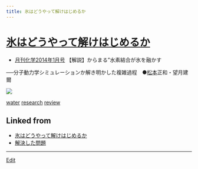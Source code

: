 ```yaml
---
title: 氷はどうやって解けはじめるか
---
```

# [氷はどうやって解けはじめるか](/氷はどうやって解けはじめるか)


* [月刊化学2014年1月号](https://www.kagakudojin.co.jp/book/b147423.html) 【解説】からまる”水素結合が氷を融かす

──分子動力学シミュレーションか解き明かした複雑過程　●[松本](/松本)正和・望月建爾

![](https://www.kagakudojin.co.jp//images/book/147423.jpg)



[water](/water) [research](/research) [review](/review)



## Linked from

* [氷はどうやって解けはじめるか](/氷はどうやって解けはじめるか)
* [解決した問題](/解決した問題)


----

[Edit](https://github.com/vitroid/vitroid.github.io/edit/master/MD/氷はどうやって解けはじめるか.md)

